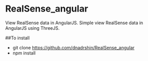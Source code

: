 # RealSense_angular
View RealSense data in AngularJS. 
Simple view RealSense data in AngularJS using ThreeJS.

##To install
* git clone https://github.com/dnadrshin/RealSense_angular
* npm install


